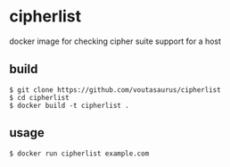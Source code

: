 # cipherlist

docker image for checking cipher suite support for a host

## build

```
$ git clone https://github.com/voutasaurus/cipherlist
$ cd cipherlist
$ docker build -t cipherlist .
```

## usage

```
$ docker run cipherlist example.com
```
